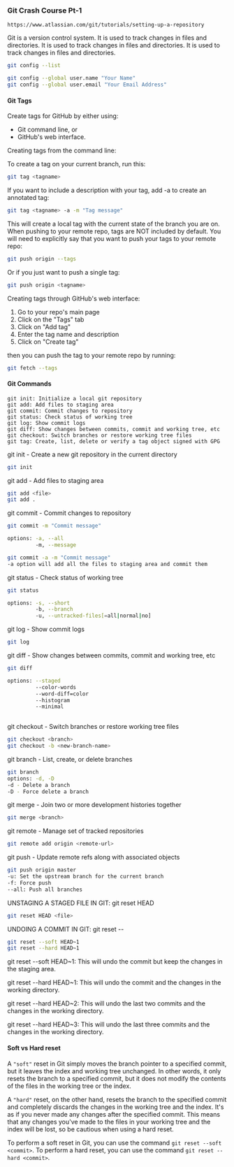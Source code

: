 ### Git Crash Course Pt-1

`https://www.atlassian.com/git/tutorials/setting-up-a-repository`

Git is a version control system. It is used to track changes in files and directories. It is used to track changes in files and directories. It is used to track changes in files and directories.

```bash
git config --list

git config --global user.name "Your Name"
git config --global user.email "Your Email Address"
```


#### Git Tags

Create tags for GitHub by either using:

- Git command line, or
- GitHub's web interface.

Creating tags from the command line:

To create a tag on your current branch, run this:

```bash
git tag <tagname>
```

If you want to include a description with your tag, add -a to create an annotated tag:

```bash
git tag <tagname> -a -m "Tag message"
```


This will create a local tag with the current state of the branch you are on. When pushing to your remote repo, tags are NOT included by default. You will need to explicitly say that you want to push your tags to your remote repo:


```bash
git push origin --tags
```

Or if you just want to push a single tag:

```bash
git push origin <tagname>
```

Creating tags through GitHub's web interface:

1. Go to your repo's main page
2. Click on the "Tags" tab
3. Click on "Add tag"
4. Enter the tag name and description
5. Click on "Create tag"

then you can push the tag to your remote repo by running:

```bash
git fetch --tags
```

#### Git Commands

```
git init: Initialize a local git repository
git add: Add files to staging area
git commit: Commit changes to repository
git status: Check status of working tree
git log: Show commit logs
git diff: Show changes between commits, commit and working tree, etc
git checkout: Switch branches or restore working tree files
git tag: Create, list, delete or verify a tag object signed with GPG
```

git init - Create a new git repository in the current directory

```bash
git init
```

git add - Add files to staging area

```bash
git add <file>
git add .
```

git commit - Commit changes to repository

```bash
git commit -m "Commit message"

options: -a, --all
         -m, --message

git commit -a -m "Commit message"
-a option will add all the files to staging area and commit them
```

git status - Check status of working tree

```bash
git status

options: -s, --short
         -b, --branch
         -u, --untracked-files[=all|normal|no]
```

git log - Show commit logs

```bash
git log
```

git diff - Show changes between commits, commit and working tree, etc

```bash
git diff

options: --staged
         --color-words
         --word-diff=color
         --histogram
         --minimal
         


```

git checkout - Switch branches or restore working tree files

```bash
git checkout <branch>
git checkout -b <new-branch-name>
```

git branch - List, create, or delete branches

```bash
git branch
options: -d, -D
-d - Delete a branch
-D - Force delete a branch
```

git merge - Join two or more development histories together

```bash
git merge <branch>
```

git remote - Manage set of tracked repositories

```bash
git remote add origin <remote-url>
```

git push - Update remote refs along with associated objects

```bash
git push origin master
-u: Set the upstream branch for the current branch
-f: Force push
--all: Push all branches
```


UNSTAGING A STAGED FILE IN GIT: git reset HEAD <file>

```bash
git reset HEAD <file>
```

UNDOING A COMMIT IN GIT: git reset --

```bash
git reset --soft HEAD~1
git reset --hard HEAD~1
```

git reset --soft HEAD~1: This will undo the commit but keep the changes in the staging area.

git reset --hard HEAD~1: This will undo the commit and the changes in the working directory.

git reset --hard HEAD~2: This will undo the last two commits and the changes in the working directory.

git reset --hard HEAD~3: This will undo the last three commits and the changes in the working directory.

#### Soft vs Hard reset

A `"soft"` reset in Git simply moves the branch pointer to a specified commit, but it leaves the index and working tree unchanged. In other words, it only resets the branch to a specified commit, but it does not modify the contents of the files in the working tree or the index.

A `"hard"` reset, on the other hand, resets the branch to the specified commit and completely discards the changes in the working tree and the index. It's as if you never made any changes after the specified commit. This means that any changes you've made to the files in your working tree and the index will be lost, so be cautious when using a hard reset.

To perform a soft reset in Git, you can use the command `git reset --soft <commit>`. 
To perform a hard reset, you can use the command `git reset --hard <commit>`.
